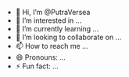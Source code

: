 - 👋 Hi, I’m @PutraVersea
- 👀 I’m interested in ...
- 🌱 I’m currently learning ...
- 💞️ I’m looking to collaborate on ...
- 📫 How to reach me ...
- 😄 Pronouns: ...
- ⚡ Fun fact: ...

<!---
PutraVersea/PutraVersea is a ✨ special ✨ repository because its `README.md` (this file) appears on your GitHub profile.
You can click the Preview link to take a look at your changes.
--->
